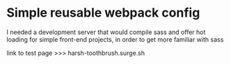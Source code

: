 # Simple reusable webpack config

I needed a development server that would compile sass and offer hot loading for simple front-end projects, in order to get more familiar with sass

link to test page >>> harsh-toothbrush.surge.sh